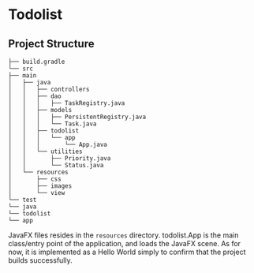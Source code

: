 # Todolist

## Project Structure

    ├── build.gradle
    └── src
    ├── main
    │   ├── java
    │   │   ├── controllers
    │   │   ├── dao
    │   │   │   ├── TaskRegistry.java
    │   │   ├── models
    │   │   │   ├── PersistentRegistry.java
    │   │   │   └── Task.java
    │   │   ├── todolist
    │   │   │   └── app
    │   │   │       └── App.java
    │   │   └── utilities
    │   │       ├── Priority.java
    │   │       └── Status.java
    │   └── resources
    │       ├── css
    │       ├── images
    │       └── view
    └── test
    └── java
    └── todolist
    └── app

JavaFX files resides in the `resources` directory. todolist.App is the main class/entry point of the application, and
loads the JavaFX scene. As for now, it is implemented as a Hello World simply to confirm that the project builds
successfully.